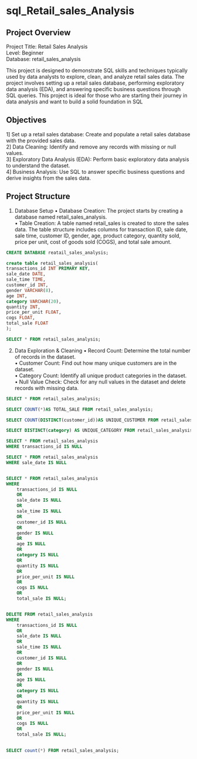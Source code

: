 # sql_Retail_sales_Analysis

## Project Overview
Project Title: Retail Sales Analysis  
Level: Beginner  
Database: retail_sales_analysis  

This project is designed to demonstrate SQL skills and techniques typically used by data analysts to explore, clean, and analyze retail sales data. The project involves setting up a retail sales database, performing exploratory data analysis (EDA), and answering specific business questions through SQL queries. This project is ideal for those who are starting their journey in data analysis and want to build a solid foundation in SQL


## Objectives
1] Set up a retail sales database: Create and populate a retail sales database with the provided sales data.  
2] Data Cleaning: Identify and remove any records with missing or null values.  
3] Exploratory Data Analysis (EDA): Perform basic exploratory data analysis to understand the dataset.  
4] Business Analysis: Use SQL to answer specific business questions and derive insights from the sales data.  


## Project Structure
1. Database Setup
• Database Creation: The project starts by creating a database named retail_sales_analysis.  
• Table Creation: A table named retail_sales is created to store the sales data. The table structure includes columns for transaction ID, sale date, sale time, customer ID, gender, age, product category, quantity sold, price per unit, cost of goods sold (COGS), and total sale amount.

```sql
CREATE DATABASE reatail_sales_analysis;
```

```sql
create table retail_sales_analysis(
transactions_id INT PRIMARY KEY,
sale_date DATE,
sale_time TIME,
customer_id INT,
gender VARCHAR(8),
age INT,
category VARCHAR(20),
quantity INT,
price_per_unit FLOAT,
cogs FLOAT,
total_sale FLOAT
);

SELECT * FROM retail_sales_analysis;
```

2. Data Exploration & Cleaning
• Record Count: Determine the total number of records in the dataset.  
• Customer Count: Find out how many unique customers are in the dataset.  
• Category Count: Identify all unique product categories in the dataset.  
• Null Value Check: Check for any null values in the dataset and delete records with missing data.

```sql
SELECT * FROM retail_sales_analysis;

SELECT COUNT(*)AS TOTAL_SALE FROM retail_sales_analysis;

SELECT COUNT(DISTINCT(customer_id))AS UNIQUE_CUSTOMER FROM retail_sales_analysis;

SELECT DISTINCT(category) AS UNIQUE_CATEGORY FROM retail_sales_analysis;
```

```sql
SELECT * FROM retail_sales_analysis
WHERE transactions_id IS NULL

SELECT * FROM retail_sales_analysis
WHERE sale_date IS NULL


SELECT * FROM retail_sales_analysis
WHERE
    transactions_id IS NULL
	OR
	sale_date IS NULL
	OR
	sale_time IS NULL
	OR
	customer_id IS NULL
	OR
	gender IS NULL
	OR
	age IS NULL
	OR
	category IS NULL
	OR
	quantity IS NULL
	OR
	price_per_unit IS NULL
	OR
	cogs IS NULL
	OR
	total_sale IS NULL;


DELETE FROM retail_sales_analysis
WHERE
    transactions_id IS NULL
	OR
	sale_date IS NULL
	OR
	sale_time IS NULL
	OR
	customer_id IS NULL
	OR
	gender IS NULL
	OR
	age IS NULL
	OR
	category IS NULL
	OR
	quantity IS NULL
	OR
	price_per_unit IS NULL
	OR
	cogs IS NULL
	OR
	total_sale IS NULL;
	

SELECT count(*) FROM retail_sales_analysis;
```
